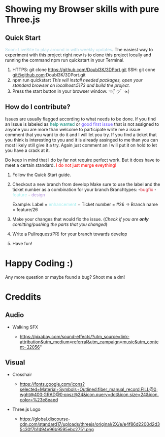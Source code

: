 # Showing my Browser skills with pure Three.js

## Quick Start

<span style="color:lightblue">Soon: LiveSite to play around in with weekly updates</span>.
The easiest way to experiment with this project right now is to clone this project locally and running the command npm run quickstart in your Terminal.

1. HTTPS: git clone https://github.com/Doubl3K/3DPort.git
   SSH: git cone git@github.com:Doubl3K/3DPort.git
2. npm run quickstart
   _This will install needed packages, open your standard browser on localhost:5173 and build the project._
3. Press the start button in your browser window. ☜(ﾟヮﾟ ☜)

## How do I contribute?

Issues are usually flagged according to what needs to be done. If you find an Issue is labeled as <span style="color:#008672">help wanted</span> or <span style="color:#7057ff">good first issue</span> that is not assigned to anyone you are more than welcome to participate write me a issue comment that you want to do it and I will let you try.
If you find a ticket that you think is interesting to you and it is already assinged to me than you can most likely still give it a try. Again just comment an I will put it on hold to let you have a crack at it.

Do keep in mind that I do by far not require perfect work. But it does have to meet a certain standard. <span style="color:red">I do not just merge eveything!</span>

1. Follow the Quick Start guide.

2. Checkout a new branch from develop
   Make sure to use the label and the ticket number as a combination for your branch
   Branchtypes: -<span style="color:#d73a4a">bugfix</span> - <span style="color:#a2eeef">feature</span> - <span style="color:#AF8EDB">design</span>

   Example: Label = <span style="color:#a2eeef">enhancement</span> + Ticket number = #26 => Branch name = feature/26

3. Make your changes that would fix the issue.
   (_Check if you are **only** comitting/pushing the parts that you changed_)
4. Write a Pullrequest(PR) for your branch towards develop
5. Have fun!

# Happy Coding :)

Any more question or maybe found a bug?
Shoot me a dm!

# Creddits

## Audio
- Walking SFX

  - https://pixabay.com/sound-effects/?utm_source=link-attribution&utm_medium=referral&utm_campaign=music&utm_content=32056"


## Visual
- Crosshair

  - https://fonts.google.com/icons?selected=Material+Symbols+Outlined:fiber_manual_record:FILL@0;wght@400;GRAD@0;opsz@24&icon.query=dot&icon.size=24&icon.color=%23e8eaed

- Three.js Logo
   - https://global.discourse-cdn.com/standard17/uploads/threejs/original/2X/e/e4f86d2200d2d35c30f7b1494e96b9595ebc2751.png
